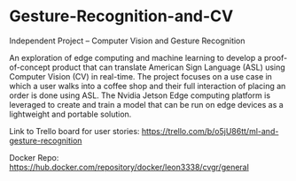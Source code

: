 # Gesture-Recognition-and-CV

Independent Project – Computer Vision and Gesture Recognition 

An exploration of edge computing and machine learning to develop a proof-of-concept product that can translate American Sign Language (ASL) using Computer
Vision (CV) in real-time. The project focuses on a use case in which a user walks into a coffee shop and their full interaction of placing an order is done using ASL. The Nvidia Jetson Edge computing platform is leveraged to create and train a model that can
be run on edge devices as a lightweight and portable solution.  

Link to Trello board for user stories:
https://trello.com/b/o5jU86tt/ml-and-gesture-recognition

Docker Repo:
https://hub.docker.com/repository/docker/leon3338/cvgr/general
